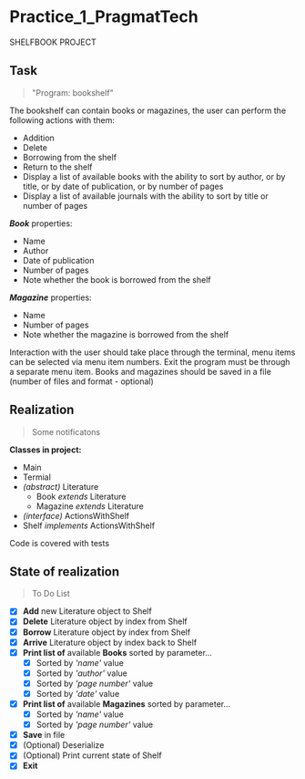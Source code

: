 # Practice_1_PragmatTech
SHELFBOOK PROJECT


## Task
> "Program: bookshelf"

The bookshelf can contain books or magazines, the user can perform the following actions with them:
* Addition
* Delete
* Borrowing from the shelf
* Return to the shelf
* Display a list of available books with the ability to sort by author, or by title, or by date of publication, or by number of pages
* Display a list of available journals with the ability to sort by title or number of pages

***Book*** properties:
* Name
* Author
* Date of publication
* Number of pages
* Note whether the book is borrowed from the shelf

***Magazine*** properties:
* Name
* Number of pages
* Note whether the magazine is borrowed from the shelf

Interaction with the user should take place through the terminal, menu items can be selected via menu item numbers.
Exit the program must be through a separate menu item.
Books and magazines should be saved in a file (number of files and format - optional)

## Realization
> Some notificatons

**Classes in project:**
* Main
* Termial
* _(abstract)_ Literature 
  * Book _extends_ Literature
  * Magazine _extends_ Literature
* _(interface)_ ActionsWithShelf 
* Shelf _implements_ ActionsWithShelf



Code is covered with tests

## State of realization
> To Do List

 - [x] **Add** new Literature object to Shelf
 - [x] **Delete**  Literature object by index from Shelf
 - [x] **Borrow**  Literature object by index from Shelf
 - [x] **Arrive**  Literature object by index back to Shelf
 - [x] **Print list of**  available **Books** sorted by parameter...
    - [x] Sorted by _'name'_ value
    - [x] Sorted by _'author'_ value
    - [x] Sorted by _'page number'_ value
    - [x] Sorted by _'date'_ value
 - [x] **Print list of** available **Magazines** sorted by parameter...
    - [x] Sorted by _'name'_ value
    - [x] Sorted by _'page number'_ value
 - [x] **Save** in file
 - [x] \(Optional) Deserialize
 - [x] \(Optional) Print current state of Shelf
 - [x] **Exit**
